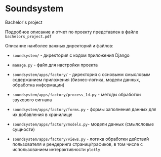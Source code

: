 # Soundsystem
Bachelor's project 



Подробное описание и отчет по проекту представлен в файле `bachelors_project.pdf`

Описание наиболее важных директорий и файлов:

- `soundsystem/` - директория с кодом приложения Django

- `manage.py` - файл для настройки проекта

- `soundsystem/apps/factory/` - директория с основынм смысловым содержанием приложения (бизнес-логика, модели данных, обработка информации)

- `soundsystem/apps/factory/process_1d.py` - методы обработки звукового сигнала

- `soundsystem/apps/factory/forms.py` - формы заполнения данных для их добавления в хранилище

- `soundsystem/apps/factory/models.py`- модели данных (смылсловые сущности)

- `soundsystem/apps/factory/views.py` - логика обработки действий пользователя и рендеринга страниц/графиков, в том числе с использованием интерактивности `plotly`